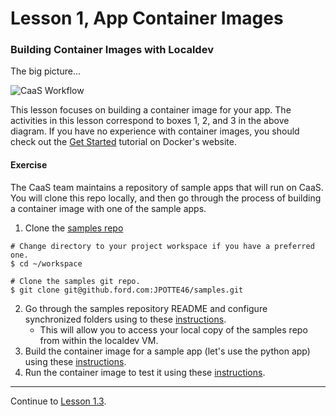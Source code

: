 # Lesson 1, App Container Images

### Building Container Images with Localdev

The big picture...

![CaaS Workflow](https://github.ford.com/Containers/localdev/blob/master/docs/images/CaaS-LocalDev.png)

This lesson focuses on building a container image for your app. The activities in this lesson correspond to boxes 1, 2, and 3 in the above diagram. If you have no experience with container images, you should check out the [Get Started](https://docs.docker.com/get-started/) tutorial on Docker's website.

#### Exercise

The CaaS team maintains a repository of sample apps that will run on CaaS. You will clone this repo locally, and then go through the process of building a container image with one of the sample apps.

1. Clone the [samples repo](https://github.ford.com/JPOTTE46/samples) 
```
# Change directory to your project workspace if you have a preferred one.
$ cd ~/workspace

# Clone the samples git repo.
$ git clone git@github.ford.com:JPOTTE46/samples.git

```
2. Go through the samples repository README and configure synchronized folders using to these [instructions](https://github.ford.com/JPOTTE46/samples#configure-synchronized-folders).
   - This will allow you to access your local copy of the samples repo from within the localdev VM.
3. Build the container image for a sample app (let's use the python app) using these [instructions](https://github.ford.com/JPOTTE46/samples#building-the-container-image).
4. Run the container image to test it using these [instructions](https://github.ford.com/JPOTTE46/samples#running-the-container-image-locally-to-test).

---  

Continue to [Lesson 1.3](./lesson1.3.md).
